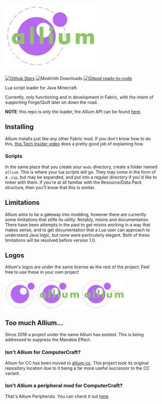 # <img src="logos/logo.png" alt="Allium Logo" width="300"/>

[![Github Stars](https://img.shields.io/github/stars/hugeblank/allium?color=yellow&label=Stars&logo=github)](https://github.com/hugeblank/allium/stargazers) ![Modrinth Downloads](https://img.shields.io/modrinth/dt/allium?color=00AF5C&label=modrinth&style=flat&logo=modrinth) [![Gitpod ready-to-code](https://img.shields.io/badge/Gitpod-ready--to--code-908a85?logo=gitpod)](https://gitpod.io/#https://github.com/hugeblank/allium)

Lua script loader for Java Minecraft.

Currently, only functioning and in development in Fabric, with the intent of supporting Forge/Quilt later on down the 
road.

**NOTE**: this repo is only the loader, the Allium API can be found [here](https://github.com/hugeblank/allium-api/).

## Installing
Allium installs just like any other Fabric mod. If you don't know how to do this, [this Tech Insider video](https://www.youtube.com/watch?v=vNz0z1Aht1U) does a 
pretty good job of explaining how.

### Scripts
In the same place that you create your `mods` directory, create a folder named `allium`. This is where your lua scripts 
will go. They may come in the form of a `.zip`, but may be expanded, and put into a regular directory if you'd like to 
tinker with them. If you're at all familiar with the Resource/Data Pack structure, then you'll know that this is 
similar.

## Limitations
Allium aims to be a gateway into modding, however there are currently some limitations that stifle its utility. Notably,
mixins and documentation. There have been attempts in the past to get mixins working in a way that makes sense, and to
get documentation that a Lua user can approach to understand Java logic, but none were particularly elegant. Both of 
these limitations will be resolved before version 1.0.

## Logos
Allium's logos are under the same license as the rest of the project. Feel free to use these in your own project

<img src="logos/icon.png" alt="Allium Icon" height="100"/> <img src="logos/logo.png" alt="Allium Logo" height="100"/> 
<img src="logos/banner.png" alt="Powered by Allium" height="100"/>

## Too much Allium...
Since 2018 a project under the name Allium has existed. This is being addressed to suppress the Mandela Effect.

### Isn't Allium for ComputerCraft?
Allium for CC has been moved to [allium-cc](https://github.com/hugeblank/allium-cc). This project took its original repository location due to it being a 
far more useful successor to the CC variant.

### Isn't Allium a peripheral mod for ComputerCraft?
That's Allium Peripherals. You can check it out [here](https://github.com/hugeblank/allium-peripherals).
